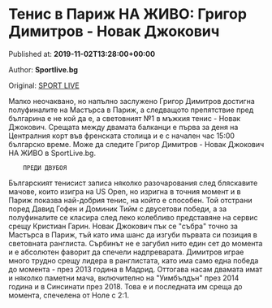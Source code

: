 
# Тенис в Париж НА ЖИВО: Григор Димитров - Новак Джокович

Published at: **2019-11-02T13:28:00+00:00**

Author: **Sportlive.bg**

Original: [SPORT LIVE](https://www.sportlive.bg/sport/tenis/tenis-v-parizh-na-zhivo-grigor-dimitrov---novak-dzhokovich-1391064.html)

Малко неочаквано, но напълно заслужено Григор Димитров достигна полуфиналите на Мастърса в Париж, а следващото препятствие пред българина е не кой да е, а световният №1 в мъжкия тенис - Новак Джокович.
Срещата между двамата балканци е първа за деня на Централния корт във френската столица и е с начален час 15:00 българско време. Може да следите Григор Димитров - Новак Джокович НА ЖИВО в SportLive.bg.

        ПРЕДИ ДВУБОЯ
      
Българският тенисист записа няколко разочарования след бляскавите мачове, които изигра на US Open, но изригна в точния момент и в Париж показва най-добрия тенис, на който е способен. Той отстрани поред Давид Гофен и Доминик Тийм с двусетови победи, а за полуфиналите се класира след леко колебливо представяне на сервис срещу Кристиан Гарин.
Новак Джокович пък се "събра" точно за Мастърса в Париж, тъй като има шанс да изгуби първата си позиция в световната ранглиста. Сърбинът не е загубил нито един сет до момента и е абсолютен фаворит да спечели надпреварата.
Димитров играе много трудно срещу лидера в ранглистата, като има само една победа до момента - през 2013 година в Мадрид. Оттогава насам двамата имат и няколко паметни мача, включително на "Уимбълдън" през 2014 година и в Синсинати през 2018. Това е и последната им среща до момента, спечелена от Ноле с 2:1.
